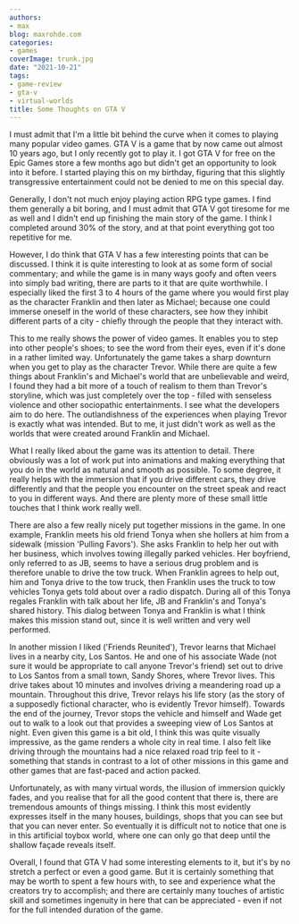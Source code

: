 ```yaml
---
authors:
- max
blog: maxrohde.com
categories:
- games
coverImage: trunk.jpg
date: "2021-10-21"
tags:
- game-review
- gta-v
- virtual-worlds
title: Some Thoughts on GTA V
---
```


I must admit that I'm a little bit behind the curve when it comes to playing many popular video games. GTA V is a game that by now came out almost 10 years ago, but I only recently got to play it. I got GTA V for free on the Epic Games store a few months ago but didn't get an opportunity to look into it before. I started playing this on my birthday, figuring that this slightly transgressive entertainment could not be denied to me on this special day.

Generally, I don't not much enjoy playing action RPG type games. I find them generally a bit boring, and I must admit that GTA V got tiresome for me as well and I didn't end up finishing the main story of the game. I think I completed around 30% of the story, and at that point everything got too repetitive for me.

However, I do think that GTA V has a few interesting points that can be discussed. I think it is quite interesting to look at as some form of social commentary; and while the game is in many ways goofy and often veers into simply bad writing, there are parts to it that are quite worthwhile. I especially liked the first 3 to 4 hours of the game where you would first play as the character Franklin and then later as Michael; because one could immerse oneself in the world of these characters, see how they inhibit different parts of a city - chiefly through the people that they interact with.

This to me really shows the power of video games. It enables you to step into other people's shoes; to see the word from their eyes, even if it's done in a rather limited way. Unfortunately the game takes a sharp downturn when you get to play as the character Trevor. While there are quite a few things about Franklin's and Michael's world that are unbelievable and weird, I found they had a bit more of a touch of realism to them than Trevor's storyline, which was just completely over the top - filled with senseless violence and other sociopathic entertainments. I see what the developers aim to do here. The outlandishness of the experiences when playing Trevor is exactly what was intended. But to me, it just didn't work as well as the worlds that were created around Franklin and Michael.

What I really liked about the game was its attention to detail. There obviously was a lot of work put into animations and making everything that you do in the world as natural and smooth as possible. To some degree, it really helps with the immersion that if you drive different cars, they drive differently and that the people you encounter on the street speak and react to you in different ways. And there are plenty more of these small little touches that I think work really well.

There are also a few really nicely put together missions in the game. In one example, Franklin meets his old friend Tonya when she hollers at him from a sidewalk (mission 'Pulling Favors'). She asks Franklin to help her out with her business, which involves towing illegally parked vehicles. Her boyfriend, only referred to as JB, seems to have a serious drug problem and is therefore unable to drive the tow truck. When Franklin agrees to help out, him and Tonya drive to the tow truck, then Franklin uses the truck to tow vehicles Tonya gets told about over a radio dispatch. During all of this Tonya regales Franklin with talk about her life, JB and Franklin's and Tonya's shared history. This dialog between Tonya and Franklin is what I think makes this mission stand out, since it is well written and very well performed.

In another mission I liked ('Friends Reunited'), Trevor learns that Michael lives in a nearby city, Los Santos. He and one of his associate Wade (not sure it would be appropriate to call anyone Trevor's friend) set out to drive to Los Santos from a small town, Sandy Shores, where Trevor lives. This drive takes about 10 minutes and involves driving a meandering road up a mountain. Throughout this drive, Trevor relays his life story (as the story of a supposedly fictional character, who is evidently Trevor himself). Towards the end of the journey, Trevor stops the vehicle and himself and Wade get out to walk to a look out that provides a sweeping view of Los Santos at night. Even given this game is a bit old, I think this was quite visually impressive, as the game renders a whole city in real time. I also felt like driving through the mountains had a nice relaxed road trip feel to it - something that stands in contrast to a lot of other missions in this game and other games that are fast-paced and action packed.

Unfortunately, as with many virtual words, the illusion of immersion quickly fades, and you realise that for all the good content that there is, there are tremendous amounts of things missing. I think this most evidently expresses itself in the many houses, buildings, shops that you can see but that you can never enter. So eventually it is difficult not to notice that one is in this artificial toybox world, where one can only go that deep until the shallow façade reveals itself.

Overall, I found that GTA V had some interesting elements to it, but it's by no stretch a perfect or even a good game. But it is certainly something that may be worth to spent a few hours with, to see and experience what the creators try to accomplish; and there are certainly many touches of artistic skill and sometimes ingenuity in here that can be appreciated - even if not for the full intended duration of the game.
